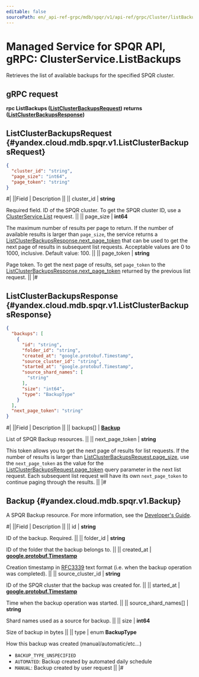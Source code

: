 ```yaml
---
editable: false
sourcePath: en/_api-ref-grpc/mdb/spqr/v1/api-ref/grpc/Cluster/listBackups.md
---
```


# Managed Service for SPQR API, gRPC: ClusterService.ListBackups

Retrieves the list of available backups for the specified SPQR cluster.

## gRPC request

**rpc ListBackups ([ListClusterBackupsRequest](#yandex.cloud.mdb.spqr.v1.ListClusterBackupsRequest)) returns ([ListClusterBackupsResponse](#yandex.cloud.mdb.spqr.v1.ListClusterBackupsResponse))**

## ListClusterBackupsRequest {#yandex.cloud.mdb.spqr.v1.ListClusterBackupsRequest}

```json
{
  "cluster_id": "string",
  "page_size": "int64",
  "page_token": "string"
}
```

#|
||Field | Description ||
|| cluster_id | **string**

Required field. ID of the SPQR cluster.
To get the SPQR cluster ID, use a [ClusterService.List](/docs/managed-spqr/api-ref/grpc/Cluster/list#List) request. ||
|| page_size | **int64**

The maximum number of results per page to return. If the number of available
results is larger than `page_size`, the service returns a [ListClusterBackupsResponse.next_page_token](#yandex.cloud.mdb.spqr.v1.ListClusterBackupsResponse)
that can be used to get the next page of results in subsequent list requests.
Acceptable values are 0 to 1000, inclusive. Default value: 100. ||
|| page_token | **string**

Page token.  To get the next page of results, set `page_token` to the
[ListClusterBackupsResponse.next_page_token](#yandex.cloud.mdb.spqr.v1.ListClusterBackupsResponse) returned by the previous list request. ||
|#

## ListClusterBackupsResponse {#yandex.cloud.mdb.spqr.v1.ListClusterBackupsResponse}

```json
{
  "backups": [
    {
      "id": "string",
      "folder_id": "string",
      "created_at": "google.protobuf.Timestamp",
      "source_cluster_id": "string",
      "started_at": "google.protobuf.Timestamp",
      "source_shard_names": [
        "string"
      ],
      "size": "int64",
      "type": "BackupType"
    }
  ],
  "next_page_token": "string"
}
```

#|
||Field | Description ||
|| backups[] | **[Backup](#yandex.cloud.mdb.spqr.v1.Backup)**

List of SPQR Backup resources. ||
|| next_page_token | **string**

This token allows you to get the next page of results for list requests. If the number of results
is larger than [ListClusterBackupsRequest.page_size](#yandex.cloud.mdb.spqr.v1.ListClusterBackupsRequest), use the `next_page_token` as the value
for the [ListClusterBackupsRequest.page_token](#yandex.cloud.mdb.spqr.v1.ListClusterBackupsRequest) query parameter in the next list request.
Each subsequent list request will have its own `next_page_token` to continue paging through the results. ||
|#

## Backup {#yandex.cloud.mdb.spqr.v1.Backup}

A SPQR Backup resource. For more information, see the
[Developer's Guide](/docs/managed-spqr/concepts).

#|
||Field | Description ||
|| id | **string**

ID of the backup. Required. ||
|| folder_id | **string**

ID of the folder that the backup belongs to. ||
|| created_at | **[google.protobuf.Timestamp](https://developers.google.com/protocol-buffers/docs/reference/google.protobuf#timestamp)**

Creation timestamp in [RFC3339](https://www.ietf.org/rfc/rfc3339.txt) text format
(i.e. when the backup operation was completed). ||
|| source_cluster_id | **string**

ID of the SPQR cluster that the backup was created for. ||
|| started_at | **[google.protobuf.Timestamp](https://developers.google.com/protocol-buffers/docs/reference/google.protobuf#timestamp)**

Time when the backup operation was started. ||
|| source_shard_names[] | **string**

Shard names used as a source for backup. ||
|| size | **int64**

Size of backup in bytes ||
|| type | enum **BackupType**

How this backup was created (manual/automatic/etc...)

- `BACKUP_TYPE_UNSPECIFIED`
- `AUTOMATED`: Backup created by automated daily schedule
- `MANUAL`: Backup created by user request ||
|#